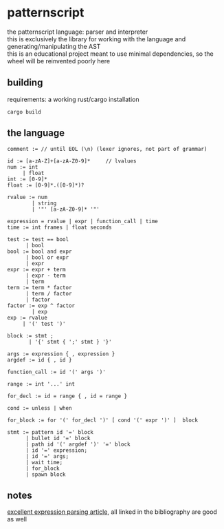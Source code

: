 # patternscript

the patternscript language: parser and interpreter  
this is exclusively the library for working with the language and generating/manipulating the AST  
this is an educational project meant to use minimal dependencies, so the wheel will be reinvented poorly here

## building

requirements: a working rust/cargo installation

`cargo build`

## the language

```
comment := // until EOL (\n) (lexer ignores, not part of grammar)

id := [a-zA-Z]+[a-zA-Z0-9]*     // lvalues
num := int 
     | float              
int := [0-9]*
float := [0-9]*.([0-9]*)?

rvalue := num 
        | string 
        | '"' [a-zA-Z0-9]* '"' 

expression = rvalue | expr | function_call | time
time := int frames | float seconds

test := test == bool 
      | bool
bool := bool and expr
      | bool or expr
      | expr
expr := expr + term 
      | expr - term 
      | term
term := term * factor 
      | term / factor 
      | factor
factor := exp ^ factor 
        | exp
exp := rvalue 
     | '(' test ')'

block := stmt ; 
       | '{' stmt { ';' stmt } '}' 

args := expression { , expression }
argdef := id { , id }

function_call := id '(' args ')'

range := int '...' int 

for_decl := id = range { , id = range }

cond := unless | when

for_block := for '(' for_decl ')' [ cond '(' expr ')' ]  block

stmt := pattern id '=' block
      | bullet id '=' block 
      | path id '(' argdef ')' '=' block
      | id '=' expression;
      | id '=' args; 
      | wait time;
      | for_block
      | spawn block
```

## notes

[excellent expression parsing article](https://www.engr.mun.ca/~theo/Misc/exp_parsing.htm), all linked in the bibliography are good as well